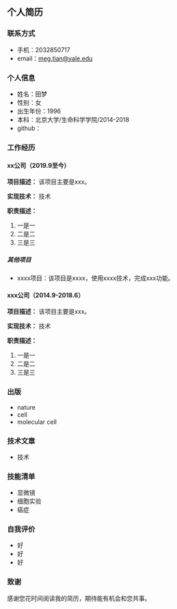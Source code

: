 
## 个人简历
### 联系方式
- 手机：2032850717
- email：meg.tian@yale.edu

### 个人信息
- 姓名：田梦
- 性别：女
- 出生年份：1996
- 本科：北京大学/生命科学学院/2014-2018
- github：

### 工作经历

#### xx公司（2019.9至今）

**项目描述：**
该项目主要是xxx。

**实现技术：**
技术

**职责描述：**
1. 一是一
2. 二是二
3. 三是三

##### 其他项目
- xxxx项目：该项目是xxxx，使用xxxx技术，完成xxx功能。

#### xxx公司（2014.9-2018.6）

**项目描述：**
该项目主要是xxx。

**实现技术：**
技术 

**职责描述：**
1. 一是一
2. 二是二
3. 三是三

### 出版
- nature
- cell
- molecular cell

### 技术文章
- 技术

### 技能清单
- 显微镜
- 细胞实验
- 癌症

### 自我评价
- 好
- 好
- 好

### 致谢
感谢您花时间阅读我的简历，期待能有机会和您共事。

